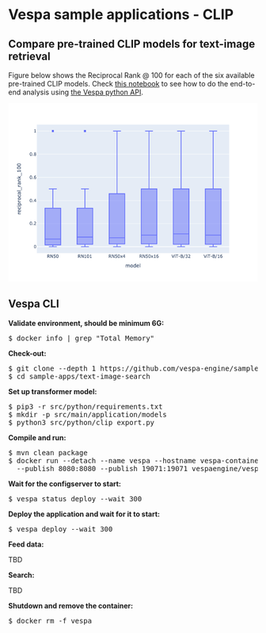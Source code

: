 <!-- Copyright Yahoo. Licensed under the terms of the Apache 2.0 license. See LICENSE in the project root. -->

# Vespa sample applications - CLIP

## Compare pre-trained CLIP models for text-image retrieval

Figure below shows the Reciprocal Rank @ 100 for each of the six 
available pre-trained CLIP models. Check [this notebook]((https://github.com/vespa-engine/sample-apps/blob/master/text-image-search/src/python/compare-pre-trained-clip-for-text-image-search.ipynb)) to see how 
to do the end-to-end analysis using [the Vespa python API](https://pyvespa.readthedocs.io/en/latest/index.html).

![alt text](resources/clip-evaluation-boxplot.png)

## Vespa CLI

**Validate environment, should be minimum 6G:**

<pre>
$ docker info | grep "Total Memory"
</pre>

**Check-out:**

<pre data-test="exec">
$ git clone --depth 1 https://github.com/vespa-engine/sample-apps.git
$ cd sample-apps/text-image-search 
</pre>

**Set up transformer model:**
<pre data-test="exec">
$ pip3 -r src/python/requirements.txt
$ mkdir -p src/main/application/models
$ python3 src/python/clip_export.py
</pre>

**Compile and run:**

<pre data-test="exec">
$ mvn clean package
$ docker run --detach --name vespa --hostname vespa-container \
  --publish 8080:8080 --publish 19071:19071 vespaengine/vespa
</pre>

**Wait for the configserver to start:**

<pre data-test="exec" data-test-wait-for="is ready">
$ vespa status deploy --wait 300
</pre>

**Deploy the application and wait for it to start:**

<pre data-test="exec" data-test-wait-for="is ready">
$ vespa deploy --wait 300
</pre>

**Feed data:**

TBD

**Search:**

TBD

**Shutdown and remove the container:**

<pre data-test="after">
$ docker rm -f vespa
</pre>
